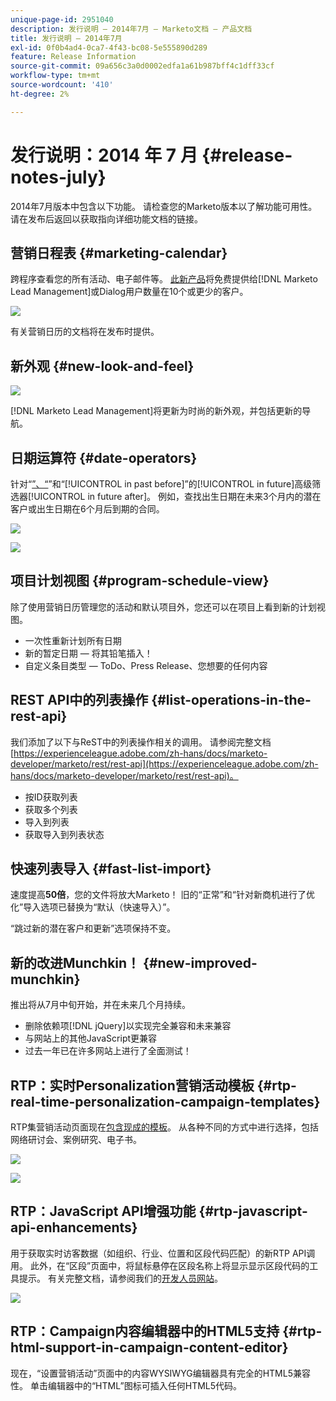 ```yaml
---
unique-page-id: 2951040
description: 发行说明 — 2014年7月 — Marketo文档 — 产品文档
title: 发行说明 — 2014年7月
exl-id: 0f0b4ad4-0ca7-4f43-bc08-5e555890d289
feature: Release Information
source-git-commit: 09a656c3a0d0002edfa1a61b987bff4c1dff33cf
workflow-type: tm+mt
source-wordcount: '410'
ht-degree: 2%

---
```


# 发行说明：2014 年 7 月 {#release-notes-july}

2014年7月版本中包含以下功能。 请检查您的Marketo版本以了解功能可用性。 请在发布后返回以获取指向详细功能文档的链接。

## 营销日程表 {#marketing-calendar}

跨程序查看您的所有活动、电子邮件等。 [此新产品](/help/marketo/product-docs/core-marketo-concepts/marketing-calendar/understanding-the-calendar/navigating-the-marketing-calendar.md)将免费提供给[!DNL Marketo Lead Management]或Dialog用户数量在10个或更少的客户。

![](assets/image2014-9-22-14-3a22-3a27.png)

有关营销日历的文档将在发布时提供。

## 新外观 {#new-look-and-feel}

![](assets/image2014-9-22-14-3a22-3a47.png)

[!DNL Marketo Lead Management]将更新为时尚的新外观，并包括更新的导航。

## 日期运算符 {#date-operators}

针对“[”、“](/help/marketo/product-docs/core-marketo-concepts/smart-lists-and-static-lists/creating-a-smart-list/smart-list-filter-operators-glossary.md)”和“[!UICONTROL in past before]”的[!UICONTROL in future]高级筛选器[!UICONTROL in future after]。 例如，查找出生日期在未来3个月内的潜在客户或出生日期在6个月后到期的合同。

![](assets/image2014-9-22-14-3a23-3a56.png)

![](assets/image2014-9-22-14-3a24-3a39.png)

## 项目计划视图 {#program-schedule-view}

除了使用营销日历管理您的活动和默认项目外，您还可以在项目上看到新的计划视图。

* 一次性重新计划所有日期
* 新的暂定日期 — 将其铅笔插入！
* 自定义条目类型 — ToDo、Press Release、您想要的任何内容

## REST API中的列表操作 {#list-operations-in-the-rest-api}

我们添加了以下与ReST中的列表操作相关的调用。 请参阅完整文档[https://experienceleague.adobe.com/zh-hans/docs/marketo-developer/marketo/rest/rest-api](https://experienceleague.adobe.com/zh-hans/docs/marketo-developer/marketo/rest/rest-api)。

* 按ID获取列表
* 获取多个列表
* 导入到列表
* 获取导入到列表状态

## 快速列表导入 {#fast-list-import}

速度提高&#x200B;**50倍**，您的文件将放大Marketo！ 旧的“正常”和“针对新商机进行了优化”导入选项已替换为“默认（快速导入）”。

“跳过新的潜在客户和更新”选项保持不变。

## 新的改进Munchkin！ {#new-improved-munchkin}

推出将从7月中旬开始，并在未来几个月持续。

* 删除依赖项[!DNL jQuery]以实现完全兼容和未来兼容
* 与网站上的其他JavaScript更兼容
* 过去一年已在许多网站上进行了全面测试！

## RTP：实时Personalization营销活动模板 {#rtp-real-time-personalization-campaign-templates}

RTP集营销活动页面现在[包含现成的模板](/help/marketo/product-docs/web-personalization/using-templates/using-templates-to-create-web-campaigns.md)。 从各种不同的方式中进行选择，包括网络研讨会、案例研究、电子书。

![](assets/image2014-9-22-14-3a25-3a13.png)

![](assets/image2014-9-22-14-3a25-3a47.png)

## RTP：JavaScript API增强功能 {#rtp-javascript-api-enhancements}

用于获取实时访客数据（如组织、行业、位置和区段代码匹配）的新RTP API调用。 此外，在“区段”页面中，将鼠标悬停在区段名称上将显示显示区段代码的工具提示。 有关完整文档，请参阅我们的[开发人员网站](https://experienceleague.adobe.com/zh-hans/docs/marketo-developer/marketo/javascriptapi/rich-media-recommendation)。

![](assets/image2014-9-22-14-3a26-3a11.png)

## RTP：Campaign内容编辑器中的HTML5支持 {#rtp-html-support-in-campaign-content-editor}

现在，“设置营销活动”页面中的内容WYSIWYG编辑器具有完全的HTML5兼容性。 单击编辑器中的“HTML”图标可插入任何HTML5代码。

